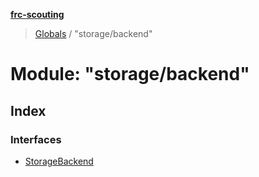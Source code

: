 **[frc-scouting](../README.md)**

> [Globals](../globals.md) / "storage/backend"

# Module: "storage/backend"

## Index

### Interfaces

* [StorageBackend](../interfaces/_storage_backend_.storagebackend.md)
